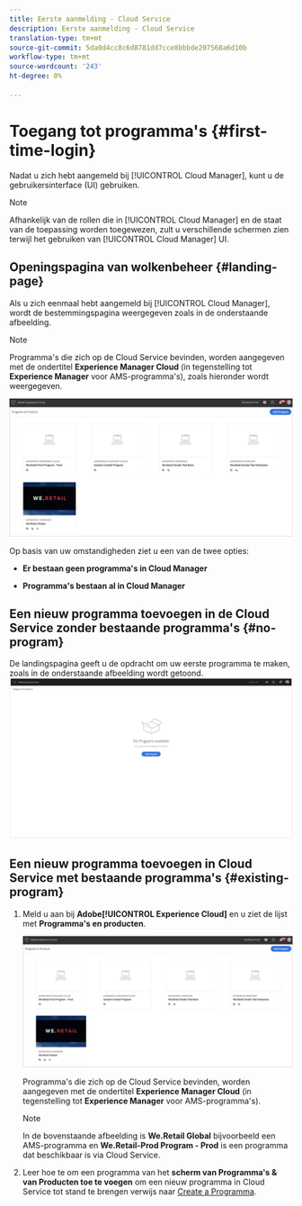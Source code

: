 ```yaml
---
title: Eerste aanmelding - Cloud Service
description: Eerste aanmelding - Cloud Service
translation-type: tm+mt
source-git-commit: 5da0d4cc8c6d8781dd7cce8bbbde207568a6d10b
workflow-type: tm+mt
source-wordcount: '243'
ht-degree: 0%

---
```



# Toegang tot programma&#39;s {#first-time-login}

Nadat u zich hebt aangemeld bij [!UICONTROL Cloud Manager], kunt u de gebruikersinterface (UI) gebruiken.

>[!NOTE]
>
>Afhankelijk van de rollen die in [!UICONTROL Cloud Manager] en de staat van de toepassing worden toegewezen, zult u verschillende schermen zien terwijl het gebruiken van [!UICONTROL Cloud Manager] UI.

## Openingspagina van wolkenbeheer {#landing-page}

Als u zich eenmaal hebt aangemeld bij [!UICONTROL Cloud Manager], wordt de bestemmingspagina weergegeven zoals in de onderstaande afbeelding.

>[!NOTE]
>
>Programma&#39;s die zich op de Cloud Service bevinden, worden aangegeven met de ondertitel **Experience Manager Cloud** (in tegenstelling tot **Experience Manager** voor AMS-programma&#39;s), zoals hieronder wordt weergegeven.

![](assets/first_timelogin1.png)


Op basis van uw omstandigheden ziet u een van de twee opties:

* **Er bestaan geen programma&#39;s in Cloud Manager**

* **Programma&#39;s bestaan al in Cloud Manager**

## Een nieuw programma toevoegen in de Cloud Service zonder bestaande programma&#39;s {#no-program}


De landingspagina geeft u de opdracht om uw eerste programma te maken, zoals in de onderstaande afbeelding wordt getoond.
![](assets/first_timelogin0.png)


## Een nieuw programma toevoegen in Cloud Service met bestaande programma&#39;s {#existing-program}


1. Meld u aan bij **Adobe[!UICONTROL Experience Cloud]** en u ziet de lijst met **Programma&#39;s en producten**.

   ![](assets/first_timelogin1.png)

   Programma&#39;s die zich op de Cloud Service bevinden, worden aangegeven met de ondertitel **Experience Manager Cloud** (in tegenstelling tot **Experience Manager** voor AMS-programma&#39;s).

   >[!NOTE]
   >In de bovenstaande afbeelding is **We.Retail Global** bijvoorbeeld een AMS-programma en **We.Retail-Prod Program - Prod** is een programma dat beschikbaar is via Cloud Service.

1. Leer hoe te om een programma van het **scherm van Programma&#39;s &amp; van Producten toe te voegen** om een nieuw programma in Cloud Service tot stand te brengen verwijs naar [Create a Programma](/help/onboarding/getting-access-to-aem-in-cloud/creating-a-program.md).


